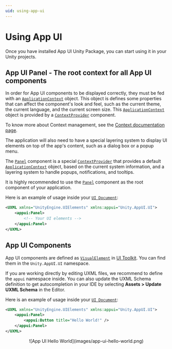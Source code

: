 ```yaml
---
uid: using-app-ui
---
```


# Using App UI

Once you have installed App UI Unity Package, you can start using it in your Unity projects.

## App UI Panel - The root context for all App UI components

In order for App UI components to be displayed correctly, they must be fed with an [`ApplicationContext`](xref:Unity.AppUI.Core.ApplicationContext) object. 
This object is defines some properties that can affect the component's look and feel, such as the current theme, the current language, and the current screen size. 
This [`ApplicationContext`](xref:Unity.AppUI.Core.ApplicationContext) object is provided by a [`ContextProvider`](xref:Unity.AppUI.UI.ContextProvider) component.

To know more about Context management, see the [Context documentation page](xref:contexts).

The application will also need to have a special layering system to display UI elements on top of the app's content, 
such as a dialog box or a popup menu.

The [`Panel`](xref:Unity.AppUI.UI.Panel) component is a special [`ContextProvider`](xref:Unity.AppUI.UI.ContextProvider) 
that provides a default [`ApplicationContext`](xref:Unity.AppUI.Core.ApplicationContext) object,
based on the current system information, and a layering system to handle popups, notifications, and tooltips.

It is highly recommended to use the [`Panel`](xref:Unity.AppUI.UI.Panel) component as the root component of your application.

Here is an example of usage inside your [`UI Document`](xref:UnityEngine.UIElements.UIDocument):

```xml
<UXML xmlns="UnityEngine.UIElements" xmlns:appui="Unity.AppUI.UI">
    <appui:Panel>
        <!-- Your UI elements -->
    </appui:Panel>
</UXML>
```

## App UI Components

App UI components are defined as [`VisualElement`](xref:UnityEngine.UIElements.VisualElement) in [UI Toolkit](xref:UIElements).
You can find them in the `Unity.AppUI.UI` namespace. 

If you are working directly by editing UXML files, we recommend to define the `appui` namespace inside.
You can also update the UXML Schema definition to get autocompletion in your IDE by selecting **Assets > Update UXML Schema** in the Editor.

Here is an example of usage inside your [`UI Document`](xref:UnityEngine.UIElements.UIDocument):

```xml
<UXML xmlns="UnityEngine.UIElements" xmlns:appui="Unity.AppUI.UI">
    <appui:Panel>
        <appui:Button title="Hello World!" />
    </appui:Panel>
</UXML>
```

<p align="center">
![App UI Hello World](images/app-ui-hello-world.png)
</p>
